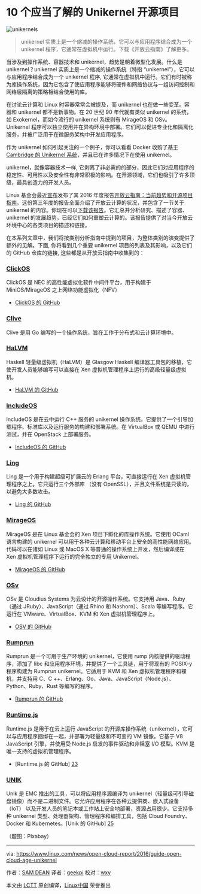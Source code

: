 10 个应当了解的 Unikernel 开源项目
============================================================

![unikernels](https://www.linux.com/sites/lcom/files/styles/rendered_file/public/unikernels_0.jpg?itok=r9sGHEL0 "unikernels") 

> unikernel 实质上是一个缩减的操作系统，它可以与应用程序结合成为一个 unikernel 程序，它通常在虚拟机中运行。下载《开放云指南》了解更多。

当涉及到操作系统、容器技术和 unikernel，趋势是朝着微型化发展。什么是 unikernel？unikernel 实质上是一个缩减的操作系统（特指 “unikernel”），它可以与应用程序结合成为一个 unikernel 程序, 它通常在虚拟机中运行。它们有时被称为库操作系统，因为它包含了使应用程序能够将硬件和网络协议与一组访问控制和网络层隔离的策略相结合使用的库。

在讨论云计算和 Linux 时容器常常会被提及，而 unikernel 也在做一些变革。容器和 unikernel 都不是新事物。在 20 世纪 90 年代就有类似 unikernel 的系统，如 Exokernel，而如今流行的 unikernel 系统则有 MirageOS 和 OSv。 Unikernel 程序可以独立使用并在异构环境中部署。它们可以促进专业化和隔离化服务，并被广泛用于在微服务架构中开发应用程序。

作为 unikernel 如何引起关注的一个例子，你可以看看 Docker 收购了[基于 Cambridge 的 Unikernel 系统][3]，并且已在许多情况下在使用 unikernel。

unikernel，就像容器技术一样, 它剥离了非必需的的部分，因此它们对应用程序的稳定性、可用性以及安全性有非常积极的影响。在开源领域，它们也吸引了许多顶级，最具创造力的开发人员。

Linux 基金会最近[宣布][4]发布了其 2016 年度报告[开放云指南：当前趋势和开源项目指南][5]。这份第三年度的报告全面介绍了开放云计算的状况，并包含了一节关于 unikernel 的内容。你现在可以[下载该报告][6]。它汇总并分析研究、描述了容器、unikernel 的发展趋势，已经它们如何重塑云计算的。该报告提供了对当今开放云环境中心的各类项目的描述和链接。

在本系列文章中，我们将按类别分析指南中提到的项目，为整体类别的演变提供了额外的见解。下面, 你将看到几个重要 unikernel 项目的列表及其影响，以及它们的 GitHub 仓库的链接, 这些都是从开放云指南中收集到的：

### [ClickOS][7]

ClickOS 是 NEC 的高性能虚拟化软件中间件平台，用于构建于 MiniOS/MirageOS 之上网络功能虚拟化（NFV）

- [ClickOS 的 GitHub][8]

### [Clive][9]

Clive 是用 Go 编写的一个操作系统，旨在工作于分布式和云计算环境中。

### [HaLVM][10]

Haskell 轻量级虚拟机（HaLVM）是 Glasgow Haskell 编译器工具包的移植，它使开发人员能够编写可以直接在 Xen 虚拟机管理程序上运行的高级轻量级虚拟机。

- [HaLVM 的 GitHub][11]

### [IncludeOS][12]

IncludeOS 是在云中运行 C++ 服务的 unikernel 操作系统。它提供了一个引导加载程序、标准库以及运行服务的构建和部署系统。在 VirtualBox 或 QEMU 中进行测试，并在 OpenStack 上部署服务。

- [IncludeOS 的 GitHub][13]

### [Ling][14]

Ling 是一个用于构建超级可扩展云的 Erlang 平台，可直接运行在 Xen 虚拟机管理程序之上。它只运行三个外部库 （没有 OpenSSL），并且文件系统是只读的，以避免大多数攻击。

- [Ling 的 GitHub][15]

### [MirageOS][16]

MirageOS 是在 Linux 基金会的 Xen 项目下孵化的库操作系统。它使用 OCaml 语言构建的 unikernel 可以用于各种云计算和移动平台上安全的高性能网络应用。代码可以在诸如 Linux 或 MacOS X 等普通的操作系统上开发，然后编译成在 Xen 虚拟机管理程序下运行的完全独立的专用 Unikernel。

- [MirageOS 的 GitHub][17]

### [OSv][18]

OSv 是 Cloudius Systems 为云设计的开源操作系统。它支持用 Java、Ruby（通过 JRuby）、JavaScript（通过 Rhino 和 Nashorn）、Scala 等编写程序。它运行在 VMware、VirtualBox、KVM 和 Xen 虚拟机管理程序上。

- [OSV 的 GitHub][19]

### [Rumprun][20]

Rumprun 是一个可用于生产环境的 unikernel，它使用 rump 内核提供的驱动程序，添加了 libc 和应用程序环境，并提供了一个工具链，用于将现有的 POSIX-y 程序构建为 Rumprun unikernel。它适用于 KVM 和 Xen 虚拟机管理程序和裸机，并支持用 C、C ++、Erlang、Go、Java、JavaScript（Node.js）、Python、Ruby、Rust 等编写的程序。

- [Rumprun 的 GitHub][21]

### [Runtime.js][22]

Runtime.js 是用于在云上运行 JavaScript 的开源库操作系统（unikernel），它可以与应用程序捆绑在一起，并部署为轻量级和不可变的 VM 镜像。它基于 V8 JavaScript 引擎，并使用受 Node.js 启发的事件驱动和非阻塞 I/O 模型。KVM 是唯一支持的虚拟机管理程序。

- [Runtime.js 的 GitHub] [23]

### [UNIK][24]

Unik 是 EMC 推出的工具，可以将应用程序源编译为 unikernel（轻量级可引导磁盘镜像）而不是二进制文件。它允许应用程序在各种云提供商、嵌入式设备（IoT） 以及开发人员的笔记本或工作站上安全地部署，资源占用很少。它支持多种 unikernel 类型、处理器架构、管理程序和编排工具，包括 Cloud Foundry、Docker 和 Kubernetes。[Unik 的 GitHub] [25]

（题图：Pixabay）

--------------------------------------------------------------------------------

via: https://www.linux.com/news/open-cloud-report/2016/guide-open-cloud-age-unikernel

作者：[SAM DEAN][a]
译者：[geekpi](https://github.com/geekpi)
校对：[wxy](https://github.com/wxy)

本文由 [LCTT](https://github.com/LCTT/TranslateProject) 原创编译，[Linux中国](https://linux.cn/) 荣誉推出

[a]:https://www.linux.com/users/sam-dean
[1]:https://www.linux.com/licenses/category/creative-commons-zero
[2]:https://www.linux.com/files/images/unikernelsjpg-0
[3]:http://www.infoworld.com/article/3024410/application-virtualization/docker-kicks-off-unikernel-revolution.html
[4]:https://www.linux.com/blog/linux-foundation-issues-2016-guide-open-source-cloud-projects
[5]:http://ctt.marketwire.com/?release=11G120876-001&id=10172077&type=0&url=http%3A%2F%2Fgo.linuxfoundation.org%2Frd-open-cloud-report-2016-pr
[6]:http://go.linuxfoundation.org/l/6342/2016-10-31/3krbjr
[7]:http://cnp.neclab.eu/clickos/
[8]:https://github.com/cnplab/clickos
[9]:http://lsub.org/ls/clive.html
[10]:https://galois.com/project/halvm/
[11]:https://github.com/GaloisInc/HaLVM
[12]:http://www.includeos.org/
[13]:https://github.com/hioa-cs/IncludeOS
[14]:http://erlangonxen.org/
[15]:https://github.com/cloudozer/ling
[16]:https://mirage.io/
[17]:https://github.com/mirage/mirage
[18]:http://osv.io/
[19]:https://github.com/cloudius-systems/osv
[20]:http://rumpkernel.org/
[21]:https://github.com/rumpkernel/rumprun
[22]:http://runtimejs.org/
[23]:https://github.com/runtimejs/runtime
[24]:http://dojoblog.emc.com/unikernels/unik-build-run-unikernels-easy/
[25]:https://github.com/emc-advanced-dev/unik
